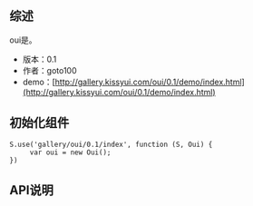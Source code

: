 ## 综述

oui是。

* 版本：0.1
* 作者：goto100
* demo：[http://gallery.kissyui.com/oui/0.1/demo/index.html](http://gallery.kissyui.com/oui/0.1/demo/index.html)

## 初始化组件

    S.use('gallery/oui/0.1/index', function (S, Oui) {
         var oui = new Oui();
    })

## API说明
